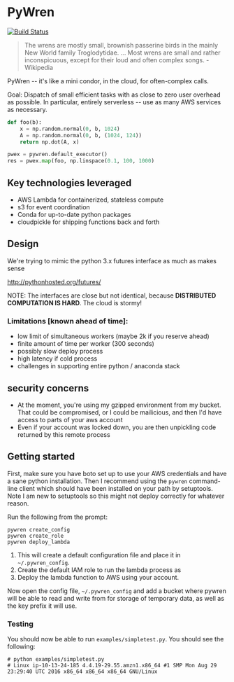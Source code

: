 # PyWren

[![Build Status](https://travis-ci.org/ericmjonas/pywren.svg?branch=master)](https://travis-ci.org/ericmjonas/pywren)

> The wrens are mostly small, brownish passerine birds in the mainly New World family Troglodytidae. ... Most wrens are small and rather inconspicuous, except for their loud and often complex songs. - Wikipedia

PyWren -- it's like a mini condor, in the cloud, for often-complex calls. 

Goal: Dispatch of small efficient tasks with as close to zero user overhead
as possible. In particular, entirely serverless -- use as many AWS services
as necessary. 

```python
def foo(b):
    x = np.random.normal(0, b, 1024)
    A = np.random.normal(0, b, (1024, 124))
    return np.dot(A, x)

pwex = pywren.default_executor()
res = pwex.map(foo, np.linspace(0.1, 100, 1000)
```


## Key technologies leveraged
- AWS Lambda for containerized, stateless compute 
- s3 for event coordination 
- Conda for up-to-date python packages
- cloudpickle for shipping functions back and forth

## Design 
We're trying to mimic the python 3.x futures interface as much as makes sense

http://pythonhosted.org/futures/

NOTE: The interfaces are close but not identical, because **DISTRIBUTED
COMPUTATION IS HARD**. The cloud is stormy! 


### Limitations [known ahead of time]:

- low limit of simultaneous workers (maybe 2k if you reserve ahead)
- finite amount of time per worker (300 seconds)
- possibly slow deploy process
- high latency if cold process
- challenges in supporting entire python / anaconda stack


## security concerns
- At the moment, you're using my gzipped environment from my bucket. That could
be compromised, or I could be mailicious, and then I'd have access to parts of your
aws account
- Even if your account was locked down, you are then unpickling code returned
by this remote process

## Getting started

First, make sure you have boto set up to use your AWS credentials and
have a sane python installation. Then I recommend using the `pywren`
command-line client which should have been installed on your path by
setuptools. Note I am new to setuptools so this might not deploy
correctly for whatever reason.

Run the following from the prompt:
```
pywren create_config
pywren create_role
pywren deploy_lambda
```

1. This will create a default configuration file and place it in `~/.pywren_config`. 
2. Create the default IAM role to run the lambda process as
3. Deploy the lambda function to AWS using your account. 

Now open the config file, `~/.pywren_config` and add a bucket where pywren will
be able to read and write from for storage of temporary data, as well
as the key prefix it will use. 

### Testing

You should now be able to run `examples/simpletest.py`. You should see the following:
```
# python examples/simpletest.py
# Linux ip-10-13-24-185 4.4.19-29.55.amzn1.x86_64 #1 SMP Mon Aug 29 23:29:40 UTC 2016 x86_64 x86_64 x86_64 GNU/Linux
```

